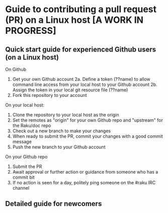 # Guide to contributing a pull request (PR) on a Linux host [A WORK IN PROGRESS]

## Quick start guide for experienced Github users (on a Linux host)

On Github

1. Get your own Github account
2a. Define a token (??name) to allow command line access from your local host to your Github account
2b. Assign the token in your local git resource file (??name)
3. Fork this repository to your account

On your local host:

1. Clone the repository to your local host as the origin
2. Set the remotes as "origin" for your own Github repo and "upstream" for the Raku/doc repo
3. Check out a new branch to make your changes
4. When ready to submit the PR, commit your changes with a good commit message
5. Push the new branch to your Github account

On your Github repo

1. Submit the PR
2. Await approval or further action or guidance from someone who has a commit bit
3. If no action is seen for a day, politely ping someone on the #raku IRC channel

## Detailed guide for newcomers
